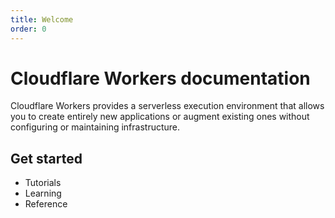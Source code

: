 ```yaml
---
title: Welcome
order: 0
---
```


# Cloudflare Workers documentation

Cloudflare Workers provides a serverless execution environment that allows you to create entirely new applications or augment existing ones without configuring or maintaining infrastructure.

## Get started

- <Link to="/tutorials">Tutorials</Link>
- <Link to="/learning">Learning</Link>
- <Link to="/reference">Reference</Link>
